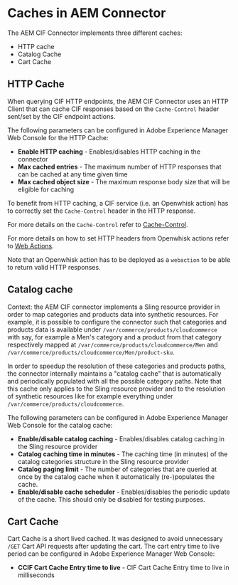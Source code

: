 # Caches in AEM Connector
The AEM CIF Connector implements three different caches: 
* HTTP cache 
* Catalog Cache
* Cart Cache

## HTTP Cache
 
When querying CIF HTTP endpoints, the AEM CIF Connector uses an HTTP Client that can cache CIF responses based on the `Cache-Control` header sent/set by the CIF endpoint actions.

The following parameters can be configured in Adobe Experience Manager Web Console for the HTTP Cache:
* **Enable HTTP caching** - Enables/disables HTTP caching in the connector
* **Max cached entries** - The maximum number of HTTP responses that can be cached at any time given time
* **Max cached object size** - The maximum response body size that will be eligible for caching

To benefit from HTTP caching, a CIF service (i.e. an Openwhisk action) has to correctly set the `Cache-Control` header in the HTTP response.

For more details on the `Cache-Control` refer to [Cache-Control](https://www.w3.org/Protocols/rfc2616/rfc2616-sec14.html#sec14.9).

For more details on how to set HTTP headers from Openwhisk actions refer to [Web Actions](https://github.com/apache/incubator-openwhisk/blob/master/docs/webactions.md#web-actions). 

Note that an Openwhisk action has to be deployed as a `webaction` to be able to return valid HTTP responses.   

## Catalog cache

Context: the AEM CIF connector implements a Sling resource provider in order to map categories and products data into synthetic resources. For example, it is possible to configure the connector such that categories and products data is available under `/var/commerce/products/cloudcommerce` with say, for example a Men's category and a product from that category respectively mapped at `/var/commerce/products/cloudcommerce/Men` and `/var/commerce/products/cloudcommerce/Men/product-sku`.

In order to speedup the resolution of these categories and products paths, the connector internally maintains a "catalog cache" that is automatically and periodically populated with all the possible category paths. Note that this cache only applies to the Sling resource provider and to the resolution of synthetic resources like for example everything under `/var/commerce/products/cloudcommerce`.
 
The following parameters can be configured in Adobe Experience Manager Web Console for the catalog cache:
* **Enable/disable catalog caching** - Enables/disables catalog caching in the Sling resource provider
* **Catalog caching time in minutes** - The caching time (in minutes) of the catalog categories
structure in the Sling resource provider
* **Catalog paging limit** - The number of categories that are queried at once by the catalog cache when it automatically (re-)populates the cache. 
* **Enable/disable cache scheduler** - Enables/disables the periodic update of the cache. This should only be disabled for testing purposes.

## Cart Cache
Cart Cache is a short lived cached. It was designed to avoid unnecessary `/GET` Cart API requests after updating the cart. 
The cart entry time to live period can be configured in Adobe Experience Manager Web Console:
  * **CCIF Cart Cache Entry time to live** - CIF Cart Cache Entry time to live in milliseconds